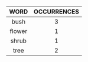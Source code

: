 |  WORD  | OCCURRENCES |
|:------:|:-----------:|
|  bush  |      3      |
| flower |      1      |
| shrub  |      1      |
|  tree  |      2      |
